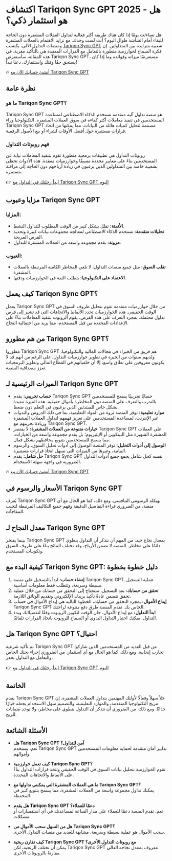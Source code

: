 # اكتشاف Tariqon Sync GPT 2025 - هل هو استثمار ذكي؟

هل تساءلت يومًا إذا كان هناك طريقة أكثر فعالية لتداول العملات المشفرة دون الحاجة للبقاء أمام الشاشة طوال اليوم؟ أنت لست وحدك. مع تزايد الاهتمام بالعملات المشفرة ومنصات التداول الآلي، يكتسب [Tariqon Sync GPT](https://tariqonsyncgpt.com) شعبية متزايدة بين المتداولين. إن فكرة السماح لخوارزمية متطورة بالتعامل مع القرارات المعقدة هي بالتأكيد مغرية. في هذه المقالة، سأستعرض Tariqon Sync GPT، مستعرضًا ميزاته وفوائده وما إذا كان يستحق حقًا وقتك واستثمارك. دعنا نبدأ!

🔥 [أنشئ حسابك الآن مع Tariqon Sync GPT](https://tariqonsyncgpt.com/)

## نظرة عامة

### ما هو Tariqon Sync GPT؟
Tariqon Sync GPT هو منصة تداول آلية متقدمة تستخدم الذكاء الاصطناعي لمساعدة المستخدمين في تنفيذ معاملات أكثر كفاءة في سوق العملات المشفرة. التكنولوجيا وراء Tariqon Sync GPT مصممة لتحليل كميات هائلة من البيانات، مما يمكنها من اتخاذ قرارات مستنيرة حول أفضل الأوقات لشراء أو بيع الأصول الرقمية.

### فهم روبوتات التداول
روبوتات التداول هي تطبيقات برمجية متطورة تقوم بتنفيذ المعاملات نيابة عن المستخدمين بناءً على معايير محددة مسبقًا وخوارزميات معقدة. هذه الأدوات تحظى بشعبية خاصة بين المتداولين الذين يرغبون في زيادة أرباحهم دون الحاجة إلى مراقبة مستمرة.

👉 [ابدأ رحلتك في التداول مع Tariqon Sync GPT اليوم](https://tariqonsyncgpt.com/)

## مزايا وعيوب Tariqon Sync GPT

### المزايا:
- **الأتمتة:** تقلل بشكل كبير من الوقت المطلوب للتداول النشط.
- **تحليلات متقدمة:** تستخدم الذكاء الاصطناعي لمعالجة مجموعات بيانات كبيرة وتحديد الفرص المربحة.
- **مرونة:** تقدم مجموعة واسعة من العملات المشفرة للتداول.

### العيوب:
- **تقلب السوق:** مثل جميع منصات التداول، لا تلغي المخاطر الكامنة المرتبطة بالعملات المشفرة.
- **الاعتماد على التكنولوجيا:** يتطلب الثقة في الخوارزميات ودقتها.

## كيف يعمل Tariqon Sync GPT؟
يعمل Tariqon Sync GPT من خلال خوارزميات متقدمة تقوم بتحليل ظروف السوق في الوقت الحقيقي. هذه الخوارزميات تحدد الأنماط والاتجاهات التي قد تشير إلى فرص تداول محتملة. بمجرد التعرف على هذه الفرص، يقوم الروبوت بتنفيذ المعاملات بناءً على الإعدادات المحددة من قبل المستخدم، مما يزيد من احتمالية النجاح.

## من هم مطورو Tariqon Sync GPT؟
مطوروا Tariqon Sync GPT هم فريق من الخبراء في مجالات المالية والتكنولوجيا، ولديهم سنوات من الخبرة في تطوير خوارزميات التداول. على الرغم من أنهم قد لا يكونون معروفين على نطاق واسع، إلا أن خلفياتهم في القطاع المالي وتطوير البرمجيات تعزز مصداقية المنصة.

## الميزات الرئيسية لـ Tariqon Sync GPT
- **حساب تجريبي:** يقدم Tariqon Sync GPT حسابًا تجريبيًا يسمح للمستخدمين بالتدرب والتعرف على المنصة دون المخاطرة بأموال حقيقية. هذه الميزة مفيدة بشكل خاص للمبتدئين الذين يرغبون في التعلم دون ضغط.
- **موارد تعليمية:** توفر المنصة ثروة من المواد التعليمية، بما في ذلك الدروس والندوات عبر الإنترنت، لمساعدة المستخدمين على تعزيز فهمهم لتداول العملات المشفرة وزيادة تجربتهم مع Tariqon Sync GPT.
- **خيارات متنوعة من العملات المشفرة:** لا يقتصر Tariqon Sync GPT على العملات المشفرة الشهيرة مثل البيتكوين أو الإيثيريوم؛ بل يقدم مجموعة واسعة من الخيارات، مما يسمح للمستخدمين بتنويع محافظهم بشكل فعال.
- **الوصول إلى أدوات التحليل:** توفر المنصة الوصول إلى أدوات تحليل السوق، والرسوم البيانية، وغيرها من الميزات التي تسهل اتخاذ قرارات مستنيرة.
- **حل شامل:** يقدم Tariqon Sync GPT نفسه كحل شامل يجمع جميع أدوات التداول الضرورية في واجهة سهلة الاستخدام.

🔥 [أنشئ حسابك الآن مع Tariqon Sync GPT](https://tariqonsyncgpt.com/)

## الأسعار والرسوم في Tariqon Sync GPT
يُعرف Tariqon Sync GPT بهيكله الرسومي التنافسي. ومع ذلك، كما هو الحال مع أي منصة، من الضروري قراءة التفاصيل الدقيقة وفهم جميع التكاليف المرتبطة لتجنب المفاجآت.

## معدل النجاح لـ Tariqon Sync GPT
بينما يفتخر Tariqon Sync GPT بمعدل نجاح جيد، من المهم أن نتذكر أن التداول ينطوي دائمًا على مخاطر. المنصة لا تضمن الأرباح، وقد تختلف النتائج بناءً على ظروف السوق وتكوينات المستخدم.

## كيفية البدء مع Tariqon Sync GPT: دليل خطوة بخطوة
1. **إنشاء حساب:** ابدأ بالتسجيل على منصة Tariqon Sync GPT. عملية التسجيل بسيطة وسريعة، وتتطلب فقط معلومات أساسية.
2. **تحقق من حسابك:** بعد التسجيل، ستحتاج إلى التحقق من حسابك من خلال عملية تحقق تتضمن عادةً تأكيد بريدك الإلكتروني وتقديم الوثائق اللازمة.
3. **إيداع الأموال:** بمجرد التحقق من حسابك، الخطوة التالية هي إيداع الأموال في حساب Tariqon Sync GPT الخاص بك. تقدم المنصة طرق دفع متنوعة لراحتك.
4. **ابدأ التداول:** مع إيداع الأموال، حان الوقت لتكوين الروبوت وفقًا لتفضيلاتك وبدء التداول. يمكنك اختيار التداول اليدوي أو السماح للروبوت باتخاذ القرارات تلقائيًا.

## هل Tariqon Sync GPT احتيال؟
تم تأكيد شرعية Tariqon Sync GPT من قبل العديد من المستخدمين الذين شاركوا تجارب إيجابية. ومع ذلك، كما هو الحال مع أي استثمار، من الضروري إجراء بحثك الخاص والتعامل مع التداول بحذر.

👉 [ابدأ رحلتك في التداول مع Tariqon Sync GPT اليوم](https://tariqonsyncgpt.com/)

## الخاتمة
يقدم Tariqon Sync GPT حلاً سهلاً وفعالًا لأولئك المهتمين بتداول العملات المشفرة. إن مزيج التكنولوجيا المتقدمة، والموارد التعليمية، والتصميم سهل الاستخدام يجعله خيارًا جذابًا. ومع ذلك، من الضروري أن نتذكر أن التداول ينطوي على مخاطر، ولا توجد ضمانات للربح.

## الأسئلة الشائعة
- **هل Tariqon Sync GPT آمن للتداول؟**  
  نعم، يستخدم Tariqon Sync GPT تدابير أمان متقدمة لحماية معلومات المستخدمين وأموالهم.
  
- **كيف تعمل خوارزمية Tariqon Sync GPT؟**  
  تقوم الخوارزمية بتحليل بيانات السوق في الوقت الحقيقي وتتخذ قرارات التداول بناءً على الأنماط والاتجاهات المحددة.
  
- **ما هي العملات المشفرة التي يمكنني تداولها مع Tariqon Sync GPT؟**  
  يمكنك تداول مجموعة واسعة من العملات المشفرة، مما يسمح بتنويع كبير في المحفظة.
  
- **هل يقدم Tariqon Sync GPT دعمًا للعملاء؟**  
  نعم، تقدم المنصة دعمًا للعملاء على مدار الساعة لمساعدتك في أي استفسارات أو مشكلات.
  
- **هل من السهل سحب الأموال من Tariqon Sync GPT؟**  
  سحب الأموال هو عملية بسيطة وسريعة، مشابهة للعديد من منصات التداول الأخرى.
  
- **كيف تقارن ربحية Tariqon Sync GPT مع روبوتات التداول الأخرى؟**  
  يمكن أن تختلف الربحية، لكن Tariqon Sync GPT معروف بمعدل نجاحه العالي مقارنةً بالروبوتات الأخرى.
